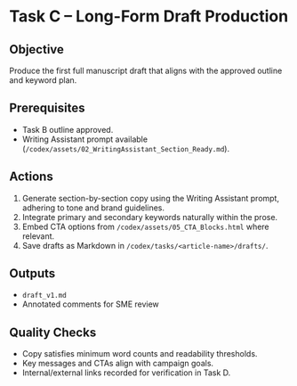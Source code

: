# Task C – Long-Form Draft Production

## Objective
Produce the first full manuscript draft that aligns with the approved outline and keyword plan.

## Prerequisites
- Task B outline approved.
- Writing Assistant prompt available (`/codex/assets/02_WritingAssistant_Section_Ready.md`).

## Actions
1. Generate section-by-section copy using the Writing Assistant prompt, adhering to tone and brand guidelines.
2. Integrate primary and secondary keywords naturally within the prose.
3. Embed CTA options from `/codex/assets/05_CTA_Blocks.html` where relevant.
4. Save drafts as Markdown in `/codex/tasks/<article-name>/drafts/`.

## Outputs
- `draft_v1.md`
- Annotated comments for SME review

## Quality Checks
- Copy satisfies minimum word counts and readability thresholds.
- Key messages and CTAs align with campaign goals.
- Internal/external links recorded for verification in Task D.

